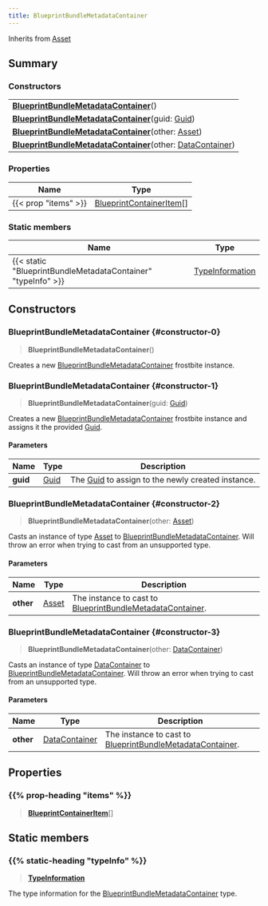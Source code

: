```yaml
---
title: BlueprintBundleMetadataContainer
---
```


Inherits from [Asset](/vext/ref/fb/asset)

## Summary

### Constructors

|  |
| --- |
| **[BlueprintBundleMetadataContainer](#constructor-0)**() |
| **[BlueprintBundleMetadataContainer](#constructor-1)**(guid: [Guid](/vext/ref/shared/type/guid)) |
| **[BlueprintBundleMetadataContainer](#constructor-2)**(other: [Asset](/vext/ref/fb/asset)) |
| **[BlueprintBundleMetadataContainer](#constructor-3)**(other: [DataContainer](/vext/ref/shared/type/datacontainer)) |

### Properties

| Name | Type |
| ---- | ---- |
| {{< prop "items" >}} | [BlueprintContainerItem](/vext/ref/fb/blueprintcontaineritem)[] |

### Static members

| Name | Type |
| ---- | ---- |
| {{< static "BlueprintBundleMetadataContainer" "typeInfo" >}} | [TypeInformation](/vext/ref/shared/type/typeinformation) |

## Constructors

### BlueprintBundleMetadataContainer {#constructor-0}

> **BlueprintBundleMetadataContainer**()

Creates a new [BlueprintBundleMetadataContainer](/vext/ref/fb/blueprintbundlemetadatacontainer) frostbite instance.

### BlueprintBundleMetadataContainer {#constructor-1}

> **BlueprintBundleMetadataContainer**(guid: [Guid](/vext/ref/shared/type/guid))

Creates a new [BlueprintBundleMetadataContainer](/vext/ref/fb/blueprintbundlemetadatacontainer) frostbite instance and assigns it the provided [Guid](/vext/ref/shared/type/guid).

#### Parameters

| Name | Type | Description |
| ---- | ---- | ----------- |
| **guid** | [Guid](/vext/ref/shared/type/guid) | The [Guid](/vext/ref/shared/type/guid) to assign to the newly created instance. |

### BlueprintBundleMetadataContainer {#constructor-2}

> **BlueprintBundleMetadataContainer**(other: [Asset](/vext/ref/fb/asset))

Casts an instance of type [Asset](/vext/ref/fb/asset) to [BlueprintBundleMetadataContainer](/vext/ref/fb/blueprintbundlemetadatacontainer). Will throw an error when trying to cast from an unsupported type.

#### Parameters

| Name | Type | Description |
| ---- | ---- | ----------- |
| **other** | [Asset](/vext/ref/fb/asset) | The instance to cast to [BlueprintBundleMetadataContainer](/vext/ref/fb/blueprintbundlemetadatacontainer). |

### BlueprintBundleMetadataContainer {#constructor-3}

> **BlueprintBundleMetadataContainer**(other: [DataContainer](/vext/ref/shared/type/datacontainer))

Casts an instance of type [DataContainer](/vext/ref/shared/type/datacontainer) to [BlueprintBundleMetadataContainer](/vext/ref/fb/blueprintbundlemetadatacontainer). Will throw an error when trying to cast from an unsupported type.

#### Parameters

| Name | Type | Description |
| ---- | ---- | ----------- |
| **other** | [DataContainer](/vext/ref/shared/type/datacontainer) | The instance to cast to [BlueprintBundleMetadataContainer](/vext/ref/fb/blueprintbundlemetadatacontainer). |

## Properties

### {{% prop-heading "items" %}}

> **[BlueprintContainerItem](/vext/ref/fb/blueprintcontaineritem)**[]

## Static members

### {{% static-heading "typeInfo" %}}

> **[TypeInformation](/vext/ref/shared/type/typeinformation)**

The type information for the [BlueprintBundleMetadataContainer](/vext/ref/fb/blueprintbundlemetadatacontainer) type.

